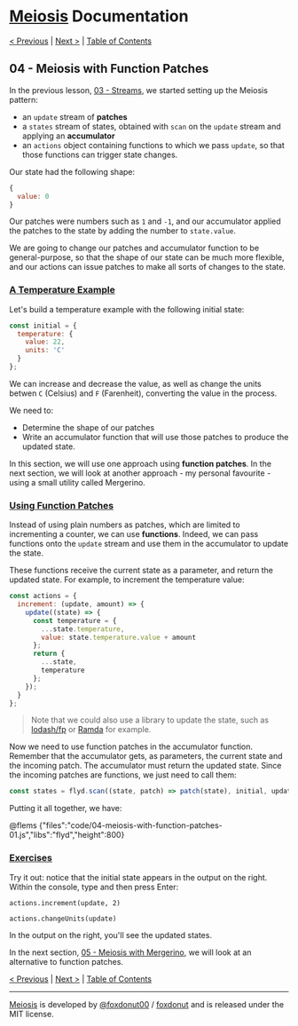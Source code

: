 # [Meiosis](https://meiosis.js.org) Documentation

[< Previous](03-streams.html) |
[Next >](05-meiosis-with-mergerino.html) |
[Table of Contents](toc.html)

## 04 - Meiosis with Function Patches

In the previous lesson, [03 - Streams](03-streams.html), we started setting up the Meiosis pattern:

- an `update` stream of **patches**
- a `states` stream of states, obtained with `scan` on the `update` stream and applying
an **accumulator**
- an `actions` object containing functions to which we pass `update`, so that those functions can
trigger state changes.

Our state had the following shape:

```js
{
  value: 0
}
```

Our patches were numbers such as `1` and `-1`, and our accumulator applied the patches to the state
by adding the number to `state.value`.

We are going to change our patches and accumulator function to be general-purpose, so that the shape
of our state can be much more flexible, and our actions can issue patches to make all sorts of
changes to the state.

<a name="temperature_example"></a>
### [A Temperature Example](#temperature_example)

Let's build a temperature example with the following initial state:

```js
const initial = {
  temperature: {
    value: 22,
    units: 'C'
  }
};
```

We can increase and decrease the value, as well as change the units betwen `C` (Celsius) and `F`
(Farenheit), converting the value in the process.

We need to:

- Determine the shape of our patches
- Write an accumulator function that will use those patches to produce the updated state.

In this section, we will use one approach using **function patches**. In the next section, we will
look at another approach - my personal favourite - using a small utility called Mergerino.

<a name="using_function_patches"></a>
### [Using Function Patches](#using_function_patches)

Instead of using plain numbers as patches, which are limited to incrementing a counter, we can use
**functions**. Indeed, we can pass functions onto the `update` stream and use them in the
accumulator to update the state.

These functions receive the current state as a parameter, and return the updated state. For example,
to increment the temperature value:

```js
const actions = {
  increment: (update, amount) => {
    update((state) => {
      const temperature = {
        ...state.temperature,
        value: state.temperature.value + amount
      };
      return {
        ...state,
        temperature
      };
    });
  }
};
```

> Note that we could also use a library to update the state, such as
[lodash/fp](https://github.com/lodash/lodash/wiki/FP-Guide) or
[Ramda](https://ramdajs.com/) for example.

Now we need to use function patches in the accumulator function. Remember that the accumulator gets,
as parameters, the current state and the incoming patch. The accumulator must return the updated
state. Since the incoming patches are functions, we just need to call them:

```js
const states = flyd.scan((state, patch) => patch(state), initial, update);
```

Putting it all together, we have:

@flems {"files":"code/04-meiosis-with-function-patches-01.js","libs":"flyd","height":800}

<a name="exercises"></a>
### [Exercises](#exercises)

Try it out: notice that the initial state appears in the output on the right. Within the console,
type and then press Enter:

`actions.increment(update, 2)`

`actions.changeUnits(update)`

In the output on the right, you'll see the updated states.

In the next section, [05 - Meiosis with Mergerino](05-meiosis-with-mergerino.html), we will look at
an alternative to function patches.

[< Previous](03-streams.html) |
[Next >](05-meiosis-with-mergerino.html) |
[Table of Contents](toc.html)

-----

[Meiosis](https://meiosis.js.org) is developed by [@foxdonut00](http://twitter.com/foxdonut00) /
[foxdonut](https://github.com/foxdonut) and is released under the MIT license.
